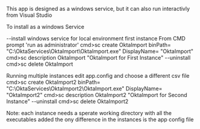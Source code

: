 
This app is designed as a windows service, but it can also run interactivly from Visual Studio

To install as a windows Service


--install windows service for local environment  first instance
From CMD prompt 'run as administrator'
cmd>sc create  OktaImport binPath= "C:\OktaServices\OktaImport\OktaImport.exe"  DisplayName= "OktaImport"
cmd>sc description OktaImport "OktaImport for First Instance"
--uninstall
cmd>sc delete OktaImport 

Running multiple instances
edit app.config and choose a different csv file
cmd>sc create  OktaImport2 binPath= "C:\OktaServices\OktaImport2\OktaImport.exe"  DisplayName= "OktaImport2"
cmd>sc description OktaImport2 "OktaImport for Second Instance"
--uninstall
cmd>sc delete OktaImport2

Note: each instance needs a sperate working directory with all the executables added
	the ony difference in the instances is the app config file